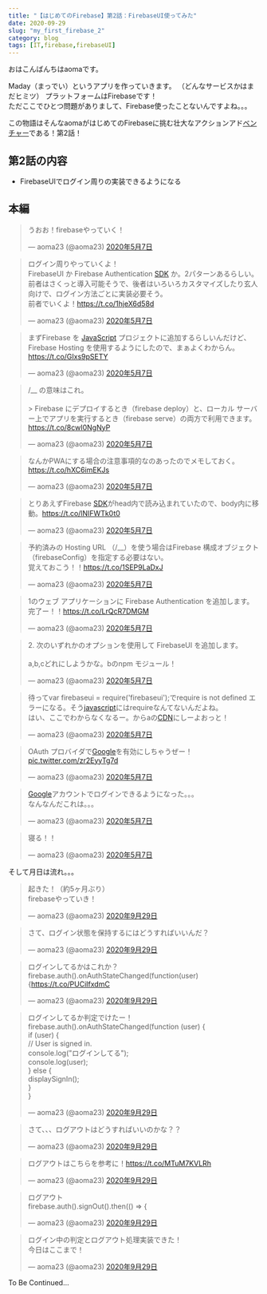 ```yaml
---
title: "【はじめてのFirebase】第2話：FirebaseUI使ってみた"
date: 2020-09-29
slug: "my_first_firebase_2"
category: blog
tags: [IT,firebase,firebaseUI]
---
```

<p>おはこんばんちはaomaです。</p>

<p>Maday（まっでい）というアプリを作っていきます。 （どんなサービスかはまだヒミツ）
プラットフォームはFirebaseです！<br />
ただここでひとつ問題がありまして、Firebase使ったことないんですよね。。。</p>

<p>この物語はそんなaomaがはじめてのFirebaseに挑む壮大なアクションアド<a class="keyword" href="http://d.hatena.ne.jp/keyword/%A5%D9%A5%F3%A5%C1%A5%E3%A1%BC">ベンチャー</a>である！第2話！</p>

<h2>第2話の内容</h2>

<ul>
<li>FirebaseUIでログイン周りの実装できるようになる</li>
</ul>


<h2>本編</h2>

<p><blockquote data-conversation="none" class="twitter-tweet" data-lang="ja"><p lang="ja" dir="ltr">うおお！firebaseやっていく！</p>&mdash; aoma23 (@aoma23) <a href="https://twitter.com/aoma23/status/1258389442013716481?ref_src=twsrc%5Etfw">2020年5月7日</a></blockquote> <script async src="https://platform.twitter.com/widgets.js" charset="utf-8"></script> </p>

<p><blockquote data-conversation="none" class="twitter-tweet" data-lang="ja"><p lang="ja" dir="ltr">ログイン周りやっていくよ！<br>FirebaseUI か Firebase Authentication <a class="keyword" href="http://d.hatena.ne.jp/keyword/SDK">SDK</a> か。2パターンあるらしい。前者はさくっと導入可能そうで、後者はいろいろカスタマイズしたり玄人向けで、ログイン方法ごとに実装必要そう。<br>前者でいくよ！<a href="https://t.co/1hjeX6d58d">https://t.co/1hjeX6d58d</a></p>&mdash; aoma23 (@aoma23) <a href="https://twitter.com/aoma23/status/1258390174737657856?ref_src=twsrc%5Etfw">2020年5月7日</a></blockquote> <script async src="https://platform.twitter.com/widgets.js" charset="utf-8"></script> </p>

<p><blockquote data-conversation="none" class="twitter-tweet" data-lang="ja"><p lang="ja" dir="ltr">まずFirebase を <a class="keyword" href="http://d.hatena.ne.jp/keyword/JavaScript">JavaScript</a> プロジェクトに追加するらしいんだけど、 Firebase Hosting を使用するようにしたので、まぁよくわからん。<a href="https://t.co/GIxs9pSETY">https://t.co/GIxs9pSETY</a></p>&mdash; aoma23 (@aoma23) <a href="https://twitter.com/aoma23/status/1258392761041948674?ref_src=twsrc%5Etfw">2020年5月7日</a></blockquote> <script async src="https://platform.twitter.com/widgets.js" charset="utf-8"></script> </p>

<p><blockquote data-conversation="none" class="twitter-tweet" data-lang="ja"><p lang="ja" dir="ltr">/__ の意味はこれ。<br><br>&gt; Firebase にデプロイするとき（firebase deploy）と、ローカル サーバー上でアプリを実行するとき（firebase serve）の両方で利用できます。<a href="https://t.co/8cwI0NgNyP">https://t.co/8cwI0NgNyP</a></p>&mdash; aoma23 (@aoma23) <a href="https://twitter.com/aoma23/status/1258393442654121984?ref_src=twsrc%5Etfw">2020年5月7日</a></blockquote> <script async src="https://platform.twitter.com/widgets.js" charset="utf-8"></script> </p>

<p><blockquote data-conversation="none" class="twitter-tweet" data-lang="ja"><p lang="ja" dir="ltr">なんかPWAにする場合の注意事項的なのあったのでメモしておく。<a href="https://t.co/hXC6imEKJs">https://t.co/hXC6imEKJs</a></p>&mdash; aoma23 (@aoma23) <a href="https://twitter.com/aoma23/status/1258394449865928705?ref_src=twsrc%5Etfw">2020年5月7日</a></blockquote> <script async src="https://platform.twitter.com/widgets.js" charset="utf-8"></script> </p>

<p><blockquote data-conversation="none" class="twitter-tweet" data-lang="ja"><p lang="ja" dir="ltr">とりあえずFirebase <a class="keyword" href="http://d.hatena.ne.jp/keyword/SDK">SDK</a>がhead内で読み込まれていたので、body内に移動。<a href="https://t.co/lNIFWTk0t0">https://t.co/lNIFWTk0t0</a></p>&mdash; aoma23 (@aoma23) <a href="https://twitter.com/aoma23/status/1258396841990713344?ref_src=twsrc%5Etfw">2020年5月7日</a></blockquote> <script async src="https://platform.twitter.com/widgets.js" charset="utf-8"></script> </p>

<p><blockquote data-conversation="none" class="twitter-tweet" data-lang="ja"><p lang="ja" dir="ltr">予約済みの Hosting URL （/__）を使う場合はFirebase 構成オブジェクト（firebaseConfig）を指定する必要はない。<br>覚えておこう！！<a href="https://t.co/1SEP9LaDxJ">https://t.co/1SEP9LaDxJ</a></p>&mdash; aoma23 (@aoma23) <a href="https://twitter.com/aoma23/status/1258397836984500224?ref_src=twsrc%5Etfw">2020年5月7日</a></blockquote> <script async src="https://platform.twitter.com/widgets.js" charset="utf-8"></script> </p>

<p><blockquote data-conversation="none" class="twitter-tweet" data-lang="ja"><p lang="ja" dir="ltr">1のウェブ アプリケーションに Firebase Authentication を追加します。<br>完了ー！！<a href="https://t.co/LrQcR7DMGM">https://t.co/LrQcR7DMGM</a></p>&mdash; aoma23 (@aoma23) <a href="https://twitter.com/aoma23/status/1258397975203602432?ref_src=twsrc%5Etfw">2020年5月7日</a></blockquote> <script async src="https://platform.twitter.com/widgets.js" charset="utf-8"></script> </p>

<p><blockquote data-conversation="none" class="twitter-tweet" data-lang="ja"><p lang="ja" dir="ltr">2. 次のいずれかのオプションを使用して FirebaseUI を追加します。<br><br>a,b,cどれにしようかな。bのnpm モジュール！</p>&mdash; aoma23 (@aoma23) <a href="https://twitter.com/aoma23/status/1258401221888536577?ref_src=twsrc%5Etfw">2020年5月7日</a></blockquote> <script async src="https://platform.twitter.com/widgets.js" charset="utf-8"></script> </p>

<p><blockquote data-conversation="none" class="twitter-tweet" data-lang="ja"><p lang="ja" dir="ltr">待ってvar firebaseui = require(&#39;firebaseui&#39;);でrequire is not defined エラーになる。そう<a class="keyword" href="http://d.hatena.ne.jp/keyword/javascript">javascript</a>にはrequireなんてないんだよね。<br>はい、ここでわからなくなるー。からaの<a class="keyword" href="http://d.hatena.ne.jp/keyword/CDN">CDN</a>にしーよおっと！</p>&mdash; aoma23 (@aoma23) <a href="https://twitter.com/aoma23/status/1258401636747112448?ref_src=twsrc%5Etfw">2020年5月7日</a></blockquote> <script async src="https://platform.twitter.com/widgets.js" charset="utf-8"></script> </p>

<p><blockquote data-conversation="none" class="twitter-tweet" data-lang="ja"><p lang="ja" dir="ltr">OAuth プロバイダで<a class="keyword" href="http://d.hatena.ne.jp/keyword/Google">Google</a>を有効にしちゃうぜー！ <a href="https://t.co/zr2EyyTg7d">pic.twitter.com/zr2EyyTg7d</a></p>&mdash; aoma23 (@aoma23) <a href="https://twitter.com/aoma23/status/1258402905737969664?ref_src=twsrc%5Etfw">2020年5月7日</a></blockquote> <script async src="https://platform.twitter.com/widgets.js" charset="utf-8"></script> </p>

<p><blockquote data-conversation="none" class="twitter-tweet" data-lang="ja"><p lang="ja" dir="ltr"><a class="keyword" href="http://d.hatena.ne.jp/keyword/Google">Google</a>アカウントでログインできるようになった。。。<br>なんなんだこれは。。。</p>&mdash; aoma23 (@aoma23) <a href="https://twitter.com/aoma23/status/1258410729578754049?ref_src=twsrc%5Etfw">2020年5月7日</a></blockquote> <script async src="https://platform.twitter.com/widgets.js" charset="utf-8"></script> </p>

<p><blockquote data-conversation="none" class="twitter-tweet" data-lang="ja"><p lang="ja" dir="ltr">寝る！！</p>&mdash; aoma23 (@aoma23) <a href="https://twitter.com/aoma23/status/1258410822084161537?ref_src=twsrc%5Etfw">2020年5月7日</a></blockquote> <script async src="https://platform.twitter.com/widgets.js" charset="utf-8"></script> </p>

<p>そして月日は流れ。。。</p>

<p><blockquote data-conversation="none" class="twitter-tweet" data-lang="ja"><p lang="ja" dir="ltr">起きた！（約5ヶ月ぶり）<br>firebaseやっていき！</p>&mdash; aoma23 (@aoma23) <a href="https://twitter.com/aoma23/status/1310880286519865344?ref_src=twsrc%5Etfw">2020年9月29日</a></blockquote> <script async src="https://platform.twitter.com/widgets.js" charset="utf-8"></script> </p>

<p><blockquote data-conversation="none" class="twitter-tweet" data-lang="ja"><p lang="ja" dir="ltr">さて、ログイン状態を保持するにはどうすればいいんだ？</p>&mdash; aoma23 (@aoma23) <a href="https://twitter.com/aoma23/status/1310882450176835584?ref_src=twsrc%5Etfw">2020年9月29日</a></blockquote> <script async src="https://platform.twitter.com/widgets.js" charset="utf-8"></script> </p>

<p><blockquote data-conversation="none" class="twitter-tweet" data-lang="ja"><p lang="ja" dir="ltr">ログインしてるかはこれか？<br>firebase.auth().onAuthStateChanged(function(user) {<a href="https://t.co/PUCiIfxdmC">https://t.co/PUCiIfxdmC</a></p>&mdash; aoma23 (@aoma23) <a href="https://twitter.com/aoma23/status/1310883718056165377?ref_src=twsrc%5Etfw">2020年9月29日</a></blockquote> <script async src="https://platform.twitter.com/widgets.js" charset="utf-8"></script> </p>

<p><blockquote data-conversation="none" class="twitter-tweet" data-lang="ja"><p lang="ja" dir="ltr">ログインしてるか判定でけたー！<br>  firebase.auth().onAuthStateChanged(function (user) {<br>     if (user) {<br>        // User is signed in.<br>        console.log(&quot;ログインしてる&quot;);<br>        console.log(user);<br>      } else {<br>        displaySignIn();<br>      }<br>  }</p>&mdash; aoma23 (@aoma23) <a href="https://twitter.com/aoma23/status/1310887970400948225?ref_src=twsrc%5Etfw">2020年9月29日</a></blockquote> <script async src="https://platform.twitter.com/widgets.js" charset="utf-8"></script> </p>

<p><blockquote data-conversation="none" class="twitter-tweet" data-lang="ja"><p lang="ja" dir="ltr">さて、、、ログアウトはどうすればいいのかな？？</p>&mdash; aoma23 (@aoma23) <a href="https://twitter.com/aoma23/status/1310890798192312320?ref_src=twsrc%5Etfw">2020年9月29日</a></blockquote> <script async src="https://platform.twitter.com/widgets.js" charset="utf-8"></script> </p>

<p><blockquote data-conversation="none" class="twitter-tweet" data-lang="ja"><p lang="ja" dir="ltr">ログアウトはこちらを参考に！<a href="https://t.co/MTuM7KVLRh">https://t.co/MTuM7KVLRh</a></p>&mdash; aoma23 (@aoma23) <a href="https://twitter.com/aoma23/status/1310896597564178433?ref_src=twsrc%5Etfw">2020年9月29日</a></blockquote> <script async src="https://platform.twitter.com/widgets.js" charset="utf-8"></script> </p>

<p><blockquote data-conversation="none" class="twitter-tweet" data-lang="ja"><p lang="ja" dir="ltr">ログアウト<br>firebase.auth().signOut().then(() =&gt; {</p>&mdash; aoma23 (@aoma23) <a href="https://twitter.com/aoma23/status/1310897643434827776?ref_src=twsrc%5Etfw">2020年9月29日</a></blockquote> <script async src="https://platform.twitter.com/widgets.js" charset="utf-8"></script> </p>

<p><blockquote data-conversation="none" class="twitter-tweet" data-lang="ja"><p lang="ja" dir="ltr">ログイン中の判定とログアウト処理実装できた！<br>今日はここまで！</p>&mdash; aoma23 (@aoma23) <a href="https://twitter.com/aoma23/status/1310897716231192577?ref_src=twsrc%5Etfw">2020年9月29日</a></blockquote> <script async src="https://platform.twitter.com/widgets.js" charset="utf-8"></script> </p>

<p>To Be Continued...</p>

